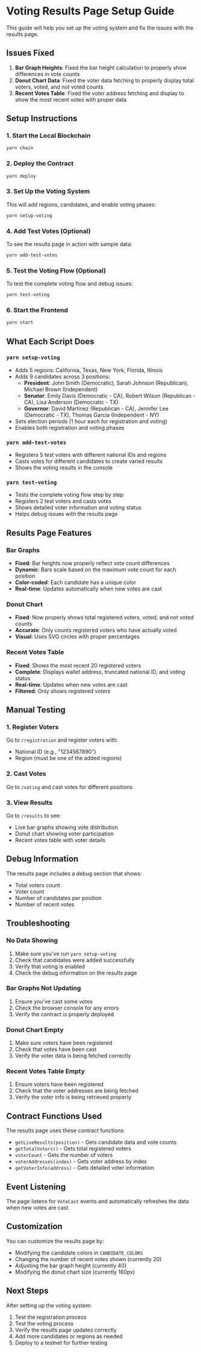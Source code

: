# Voting Results Page Setup Guide

This guide will help you set up the voting system and fix the issues with the results page.

## Issues Fixed

1. **Bar Graph Heights**: Fixed the bar height calculation to properly show differences in vote counts
2. **Donut Chart Data**: Fixed the voter data fetching to properly display total voters, voted, and not voted counts
3. **Recent Votes Table**: Fixed the voter address fetching and display to show the most recent votes with proper data

## Setup Instructions

### 1. Start the Local Blockchain
```bash
yarn chain
```

### 2. Deploy the Contract
```bash
yarn deploy
```

### 3. Set Up the Voting System
This will add regions, candidates, and enable voting phases:
```bash
yarn setup-voting
```

### 4. Add Test Votes (Optional)
To see the results page in action with sample data:
```bash
yarn add-test-votes
```

### 5. Test the Voting Flow (Optional)
To test the complete voting flow and debug issues:
```bash
yarn test-voting
```

### 6. Start the Frontend
```bash
yarn start
```

## What Each Script Does

### `yarn setup-voting`
- Adds 5 regions: California, Texas, New York, Florida, Illinois
- Adds 9 candidates across 3 positions:
  - **President**: John Smith (Democratic), Sarah Johnson (Republican), Michael Brown (Independent)
  - **Senator**: Emily Davis (Democratic - CA), Robert Wilson (Republican - CA), Lisa Anderson (Democratic - TX)
  - **Governor**: David Martinez (Republican - CA), Jennifer Lee (Democratic - TX), Thomas Garcia (Independent - NY)
- Sets election periods (1 hour each for registration and voting)
- Enables both registration and voting phases

### `yarn add-test-votes`
- Registers 5 test voters with different national IDs and regions
- Casts votes for different candidates to create varied results
- Shows the voting results in the console

### `yarn test-voting`
- Tests the complete voting flow step by step
- Registers 2 test voters and casts votes
- Shows detailed voter information and voting status
- Helps debug issues with the results page

## Results Page Features

### Bar Graphs
- **Fixed**: Bar heights now properly reflect vote count differences
- **Dynamic**: Bars scale based on the maximum vote count for each position
- **Color-coded**: Each candidate has a unique color
- **Real-time**: Updates automatically when new votes are cast

### Donut Chart
- **Fixed**: Now properly shows total registered voters, voted, and not voted counts
- **Accurate**: Only counts registered voters who have actually voted
- **Visual**: Uses SVG circles with proper percentages

### Recent Votes Table
- **Fixed**: Shows the most recent 20 registered voters
- **Complete**: Displays wallet address, truncated national ID, and voting status
- **Real-time**: Updates when new votes are cast
- **Filtered**: Only shows registered voters

## Manual Testing

### 1. Register Voters
Go to `/registration` and register voters with:
- National ID (e.g., "1234567890")
- Region (must be one of the added regions)

### 2. Cast Votes
Go to `/voting` and cast votes for different positions

### 3. View Results
Go to `/results` to see:
- Live bar graphs showing vote distribution
- Donut chart showing voter participation
- Recent votes table with voter details

## Debug Information

The results page includes a debug section that shows:
- Total voters count
- Voter count
- Number of candidates per position
- Number of recent votes

## Troubleshooting

### No Data Showing
1. Make sure you've run `yarn setup-voting`
2. Check that candidates were added successfully
3. Verify that voting is enabled
4. Check the debug information on the results page

### Bar Graphs Not Updating
1. Ensure you've cast some votes
2. Check the browser console for any errors
3. Verify the contract is properly deployed

### Donut Chart Empty
1. Make sure voters have been registered
2. Check that votes have been cast
3. Verify the voter data is being fetched correctly

### Recent Votes Table Empty
1. Ensure voters have been registered
2. Check that the voter addresses are being fetched
3. Verify the voter info is being retrieved properly

## Contract Functions Used

The results page uses these contract functions:
- `getLiveResults(position)` - Gets candidate data and vote counts
- `getTotalVoters()` - Gets total registered voters
- `voterCount` - Gets the number of voters
- `voterAddresses(index)` - Gets voter address by index
- `getVoterInfo(address)` - Gets detailed voter information

## Event Listening

The page listens for `VoteCast` events and automatically refreshes the data when new votes are cast.

## Customization

You can customize the results page by:
- Modifying the candidate colors in `CANDIDATE_COLORS`
- Changing the number of recent votes shown (currently 20)
- Adjusting the bar graph height (currently 40)
- Modifying the donut chart size (currently 160px)

## Next Steps

After setting up the voting system:
1. Test the registration process
2. Test the voting process
3. Verify the results page updates correctly
4. Add more candidates or regions as needed
5. Deploy to a testnet for further testing
